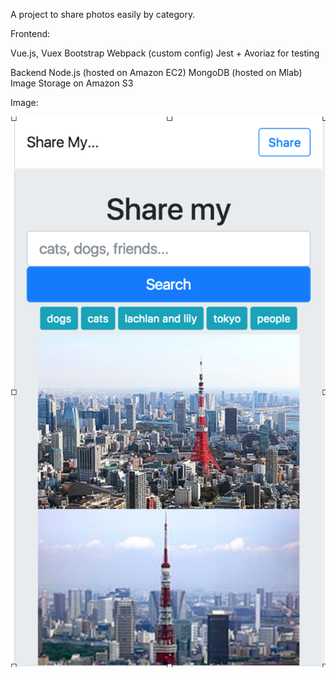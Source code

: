 A project to share photos easily by category.

Frontend:

Vue.js, Vuex
Bootstrap
Webpack (custom config)
Jest + Avoriaz for testing

Backend
Node.js (hosted on Amazon EC2)
MongoDB (hosted on Mlab)
Image Storage on Amazon S3

Image:

![alt text](https://github.com/lmiller1990/share-my-anything/blob/master/images/screenshot.png "Screenshot1")

